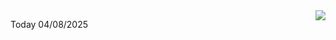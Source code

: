 <img align="right" src="https://media.giphy.com/media/M9gbBd9nbDrOTu1Mqx/giphy.gif">


Today 04/08/2025
